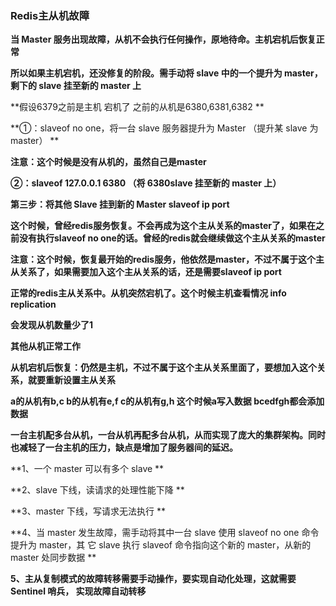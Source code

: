 ### Redis主从机故障

**当 Master 服务出现故障，从机不会执行任何操作，原地待命。主机宕机后恢复正常**

**所以如果主机宕机，还没修复的阶段。需手动将 slave 中的一个提升为 master，剩下的 slave 挂至新的 master 上**

**假设6379之前是主机  宕机了  之前的从机是6380,6381,6382 **

**①：slaveof no one，将一台 slave 服务器提升为 Master （提升某 slave 为 master） **

**注意：这个时候是没有从机的，虽然自己是master**



**②：slaveof 127.0.0.1 6380 （将 6380slave 挂至新的 master 上）**



**第三步：将其他 Slave 挂到新的 Master    slaveof  ip  port**



**这个时候，曾经redis服务恢复。不会再成为这个主从关系的master了，如果在之前没有执行slaveof no one的话。曾经的redis就会继续做这个主从关系的master**



**注意：这个时候，恢复最开始的redis服务，他依然是master，不过不属于这个主从关系了，如果需要加入这个主从关系的话，还是需要slaveof ip port**





**正常的redis主从关系中。从机突然宕机了。这个时候主机查看情况  info  replication**

**会发现从机数量少了1**

**其他从机正常工作**

**从机宕机后恢复：仍然是主机，不过不属于这个主从关系里面了，要想加入这个关系，就要重新设置主从关系**



**a的从机有b,c   b的从机有e,f   c的从机有g,h   这个时候a写入数据    bcedfgh都会添加数据**

**一台主机配多台从机，一台从机再配多台从机，从而实现了庞大的集群架构。同时也减轻了一台主机的压力，缺点是增加了服务器间的延迟。**



**1、一个 master 可以有多个 slave **

**2、slave 下线，读请求的处理性能下降 **

**3、master 下线，写请求无法执行 **

**4、当 master 发生故障，需手动将其中一台 slave 使用 slaveof no one 命令提升为 master，其 它 slave 执行 slaveof 命令指向这个新的 master，从新的 master 处同步数据 **

**5、主从复制模式的故障转移需要手动操作，要实现自动化处理，这就需要 Sentinel 哨兵， 实现故障自动转移**

